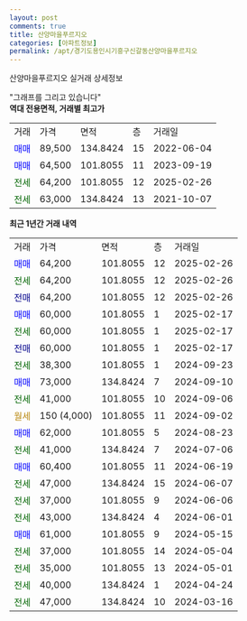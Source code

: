 ```yaml
---
layout: post
comments: true
title: 산양마을푸르지오
categories: [아파트정보]
permalink: /apt/경기도용인시기흥구신갈동산양마을푸르지오
---
```


산양마을푸르지오 실거래 상세정보

<script type="text/javascript">
  google.charts.load('current', {'packages':['line', 'corechart']});
  google.charts.setOnLoadCallback(drawChart);

  function drawChart() {
    var data = new google.visualization.DataTable();
    data.addColumn('date', '거래일');
    data.addColumn('number', "매매");
    data.addColumn('number', "전세");
    data.addColumn('number', "전매");

    data.addRows([[new Date(Date.parse("2025-02-26")), 64200, null, null], [new Date(Date.parse("2025-02-26")), null, 64200, null], [new Date(Date.parse("2025-02-26")), null, null, 64200], [new Date(Date.parse("2025-02-17")), 60000, null, null], [new Date(Date.parse("2025-02-17")), null, 60000, null], [new Date(Date.parse("2025-02-17")), null, null, 60000], [new Date(Date.parse("2024-09-23")), null, 38300, null], [new Date(Date.parse("2024-09-10")), 73000, null, null], [new Date(Date.parse("2024-09-06")), null, 41000, null], [new Date(Date.parse("2024-09-02")), null, null, null], [new Date(Date.parse("2024-08-23")), 62000, null, null], [new Date(Date.parse("2024-07-06")), null, 41000, null], [new Date(Date.parse("2024-06-19")), 60400, null, null], [new Date(Date.parse("2024-06-07")), null, 47000, null], [new Date(Date.parse("2024-06-06")), null, 37000, null], [new Date(Date.parse("2024-06-01")), null, 43000, null], [new Date(Date.parse("2024-05-15")), 61000, null, null], [new Date(Date.parse("2024-05-04")), null, 37000, null], [new Date(Date.parse("2024-05-01")), null, 35000, null], [new Date(Date.parse("2024-04-24")), null, 40000, null], [new Date(Date.parse("2024-03-16")), null, 47000, null]]);

    var options = {
      hAxis: {
        format: 'yyyy/MM/dd'
      },    
      lineWidth: 0,
      pointsVisible: true,    
      title: '최근 1년간 유형별 실거래가 분포',
      legend: { position: 'bottom' }
    };

    var formatter = new google.visualization.NumberFormat({pattern:'###,###'} );
    formatter.format(data, 1);
    formatter.format(data, 2);
    
    setTimeout(function() {
        var chart = new google.visualization.LineChart(document.getElementById('columnchart_material'));
        chart.draw(data, (options));
        document.getElementById('loading').style.display = 'none';
    }, 200);
  }
</script>


<div id="loading" style="z-index:20; display: block; margin-left: 0px">"그래프를 그리고 있습니다"</div>
<div id="columnchart_material" style="width: 95%; margin-left: 0px; display: block"></div>
<!-- contents start -->
<b>역대 전용면적, 거래별 최고가</b>
<table class="sortable">
    <tr>
      <td>거래</td>
      <td>가격</td>
      <td>면적</td>
      <td>층</td>
      <td>거래일</td>
    </tr>
        <tr>
          <td><a style="color: blue">매매</a></td>
          <td>89,500</td>
          <td>134.8424</td>
          <td>15</td>
          <td>2022-06-04</td>
        </tr>            <tr>
          <td><a style="color: blue">매매</a></td>
          <td>64,500</td>
          <td>101.8055</td>
          <td>11</td>
          <td>2023-09-19</td>
        </tr>        
        <tr>
              <td><a style="color: darkgreen">전세</a></td>
              <td>64,200</td>
              <td>101.8055</td>
              <td>12</td>
              <td>2025-02-26</td>
            </tr>            <tr>
              <td><a style="color: darkgreen">전세</a></td>
              <td>63,000</td>
              <td>134.8424</td>
              <td>13</td>
              <td>2021-10-07</td>
            </tr>        
    
</table>

<b>최근 1년간 거래 내역</b>

<table class="sortable">
    <tr>
      <td>거래</td>
      <td>가격</td>
      <td>면적</td>
      <td>층</td>
      <td>거래일</td>
    </tr>
    <tr>
      <td><a style="color: blue">매매</a></td>
      <td>64,200</td>
      <td>101.8055</td>
      <td>12</td>
      <td>2025-02-26</td>
    </tr>          <tr>
      <td><a style="color: darkgreen">전세</a></td>
      <td>64,200</td>
      <td>101.8055</td>
      <td>12</td>
      <td>2025-02-26</td>
    </tr>          <tr>
      <td><a style="color: darkblue">전매</a></td>
      <td>64,200</td>
      <td>101.8055</td>
      <td>12</td>
      <td>2025-02-26</td>
    </tr>          <tr>
      <td><a style="color: blue">매매</a></td>
      <td>60,000</td>
      <td>101.8055</td>
      <td>1</td>
      <td>2025-02-17</td>
    </tr>          <tr>
      <td><a style="color: darkgreen">전세</a></td>
      <td>60,000</td>
      <td>101.8055</td>
      <td>1</td>
      <td>2025-02-17</td>
    </tr>          <tr>
      <td><a style="color: darkblue">전매</a></td>
      <td>60,000</td>
      <td>101.8055</td>
      <td>1</td>
      <td>2025-02-17</td>
    </tr>          <tr>
      <td><a style="color: darkgreen">전세</a></td>
      <td>38,300</td>
      <td>101.8055</td>
      <td>1</td>
      <td>2024-09-23</td>
    </tr>          <tr>
      <td><a style="color: blue">매매</a></td>
      <td>73,000</td>
      <td>134.8424</td>
      <td>7</td>
      <td>2024-09-10</td>
    </tr>          <tr>
      <td><a style="color: darkgreen">전세</a></td>
      <td>41,000</td>
      <td>101.8055</td>
      <td>10</td>
      <td>2024-09-06</td>
    </tr>          <tr>
      <td><a style="color: darkgoldenrod">월세</a></td>
      <td>150 (4,000)</td>
      <td>101.8055</td>
      <td>11</td>
      <td>2024-09-02</td>
    </tr>          <tr>
      <td><a style="color: blue">매매</a></td>
      <td>62,000</td>
      <td>101.8055</td>
      <td>5</td>
      <td>2024-08-23</td>
    </tr>          <tr>
      <td><a style="color: darkgreen">전세</a></td>
      <td>41,000</td>
      <td>134.8424</td>
      <td>7</td>
      <td>2024-07-06</td>
    </tr>          <tr>
      <td><a style="color: blue">매매</a></td>
      <td>60,400</td>
      <td>101.8055</td>
      <td>11</td>
      <td>2024-06-19</td>
    </tr>          <tr>
      <td><a style="color: darkgreen">전세</a></td>
      <td>47,000</td>
      <td>134.8424</td>
      <td>15</td>
      <td>2024-06-07</td>
    </tr>          <tr>
      <td><a style="color: darkgreen">전세</a></td>
      <td>37,000</td>
      <td>101.8055</td>
      <td>9</td>
      <td>2024-06-06</td>
    </tr>          <tr>
      <td><a style="color: darkgreen">전세</a></td>
      <td>43,000</td>
      <td>134.8424</td>
      <td>4</td>
      <td>2024-06-01</td>
    </tr>          <tr>
      <td><a style="color: blue">매매</a></td>
      <td>61,000</td>
      <td>101.8055</td>
      <td>9</td>
      <td>2024-05-15</td>
    </tr>          <tr>
      <td><a style="color: darkgreen">전세</a></td>
      <td>37,000</td>
      <td>101.8055</td>
      <td>14</td>
      <td>2024-05-04</td>
    </tr>          <tr>
      <td><a style="color: darkgreen">전세</a></td>
      <td>35,000</td>
      <td>101.8055</td>
      <td>13</td>
      <td>2024-05-01</td>
    </tr>          <tr>
      <td><a style="color: darkgreen">전세</a></td>
      <td>40,000</td>
      <td>134.8424</td>
      <td>1</td>
      <td>2024-04-24</td>
    </tr>          <tr>
      <td><a style="color: darkgreen">전세</a></td>
      <td>47,000</td>
      <td>134.8424</td>
      <td>10</td>
      <td>2024-03-16</td>
    </tr>      </table>
<!-- contents end -->    

